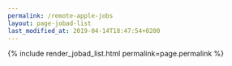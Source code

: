 ```yaml
---
permalink: /remote-apple-jobs
layout: page-jobad-list
last_modified_at: 2019-04-14T18:47:54+0200
---
```

{% include render_jobad_list.html permalink=page.permalink %}
